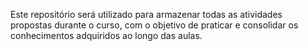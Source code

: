 Este repositório será utilizado para armazenar todas as atividades propostas durante o curso, com o objetivo de praticar e consolidar os conhecimentos adquiridos ao longo das aulas.

